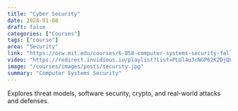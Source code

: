 ```yaml
---
title: "Cyber Security"
date: 2024-01-08
draft: false
categories: ["Courses"]
tags: ["course"]
area: "Security"
link: "https://ocw.mit.edu/courses/6-858-computer-systems-security-fall-2014/"
video: "https://redirect.invidious.io/playlist?list=PLUl4u3cNGP62K2DjQLRxDNRi0z2IRWnNh"
image: "/courses/images/posts/security.jpg"
summary: "Computer Systems Security"
---
```


Explores threat models, software security, crypto, and real-world attacks and defenses.
